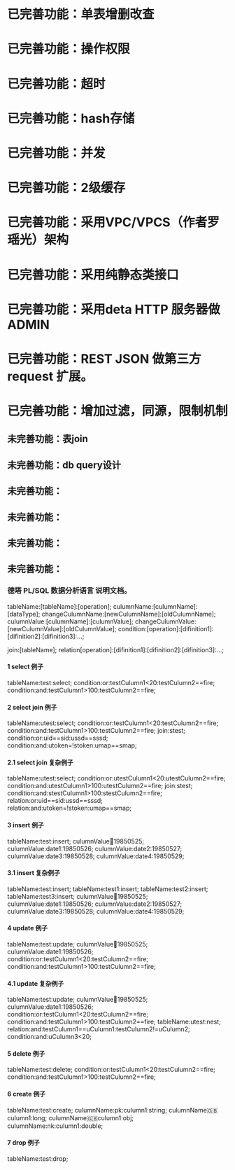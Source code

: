# 已完善功能：单表增删改查
# 已完善功能：操作权限
# 已完善功能：超时
# 已完善功能：hash存储
# 已完善功能：并发
# 已完善功能：2级缓存
# 已完善功能：采用VPC/VPCS（作者罗瑶光）架构
# 已完善功能：采用纯静态类接口
# 已完善功能：采用deta HTTP 服务器做 ADMIN
# 已完善功能：REST JSON 做第三方 request 扩展。
# 已完善功能：增加过滤，同源，限制机制

## 未完善功能：表join
## 未完善功能：db query设计
## 未完善功能：
## 未完善功能：
## 未完善功能：
## 未完善功能：

### 德塔 PL/SQL 数据分析语言 说明文档。

tableName:[tableName]:[operation];
culumnName:[culumnName]:[dataType];
changeCulumnName:[newCulumnName]:[oldCulumnName];
culumnValue:[culumnName]:[culumnValue];
changeCulumnValue:[newCulumnValue]:[oldCulumnValue];
condition:[operation]:[difinition1]:[difinition2]:[difinition3]:...;

join:[tableName];
relation[operation]:[difinition1]:[difinition2]:[difinition3]:...;

#### 1 select 例子
tableName:test:select;
condition:or:testCulumn1<20:testCulumn2==fire;
condition:and:testCulumn1>100:testCulumn2==fire;

#### 2 select join 例子
tableName:utest:select;
condition:or:testCulumn1<20:testCulumn2==fire;
condition:and:testCulumn1>100:testCulumn2==fire;
join:stest;
condition:or:uid==sid:ussd==sssd;
condition:and:utoken=!stoken:umap==smap;

#### 2.1 select join 复杂例子
tableName:utest:select;
condition:or:utestCulumn1<20:utestCulumn2==fire;
condition:and:utestCulumn1>100:utestCulumn2==fire;
join:stest;
condition:and:stestCulumn1>100:stestCulumn2==fire;
relation:or:uid==sid:ussd==sssd;
relation:and:utoken=!stoken:umap==smap;

#### 3 insert 例子
tableName:test:insert;
culumnValue:date:19850525;
culumnValue:date1:19850526;
culumnValue:date2:19850527;
culumnValue:date3:19850528;
culumnValue:date4:19850529;

#### 3.1 insert 复杂例子
tableName:test:insert;
tableName:test1:insert;
tableName:test2:insert;
tableName:test3:insert;
culumnValue:date:19850525;
culumnValue:date1:19850526;
culumnValue:date2:19850527;
culumnValue:date3:19850528;
culumnValue:date4:19850529;


#### 4 update 例子
tableName:test:update;
culumnValue:date:19850525;
culumnValue:date1:19850526;
condition:or:testCulumn1<20:testCulumn2==fire;
condition:and:testCulumn1>100:testCulumn2==fire;

#### 4.1 update 复杂例子
tableName:test:update;
culumnValue:date:19850525;
culumnValue:date1:19850526;
condition:or:testCulumn1<20:testCulumn2==fire;
condition:and:testCulumn1>100:testCulumn2==fire;
tableName:utest:nest;
relation:and:testCulumn1==uCulumn1:testCulumn2!=uCulumn2;
condition:and:uCulumn3<20;


#### 5 delete 例子
tableName:test:delete;
condition:or:testCulumn1<20:testCulumn2==fire;
condition:and:testCulumn1>100:testCulumn2==fire;

#### 6 create 例子
tableName:test:create;
culumnName:pk:culumn1:string;
culumnName:uk:culumn1:long;
culumnName:uk:culumn1:obj;
culumnName:nk:culumn1:double;

#### 7 drop 例子
tableName:test:drop;




